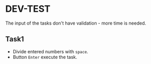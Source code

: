 # DEV-TEST
The input of the tasks don't have validation - more time is needed.

## Task1
 - Divide entered numbers with `space`.
 - Button `Enter` execute the task.